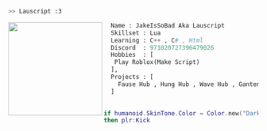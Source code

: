 ```bash
>> Lauscript :3
```

<img align="left" src="https://cdn.discordapp.com/attachments/1134286013120913428/1174927283421724672/image.png?ex=65695f4d&is=6556ea4d&hm=b0f26755a79dafb79fc97f0b12417f484b4a27678e353cc4bef6dcb3711e610a&" width="189"/>

```py
  Name : JakeIsSoBad Aka Lauscript
  Skillset : Lua
  Learning : C++ , C# , Html
  Discord  : 971020727396479026
  Hobbies  : [
   Play Roblox(Make Script)
  ],
  Projects : [ 
    Fause Hub , Hung Hub , Wave Hub , Ganteng Hub
  ]
  
```
```lua
if humanoid.SkinTone.Color = Color.new("Darkbrown")
then plr:Kick
```
